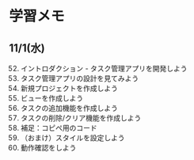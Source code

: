 # 学習メモ

## 11/1(水)
52. イントロダクション - タスク管理アプリを開発しよう
53. タスク管理アプリの設計を見てみよう
54. 新規プロジェクトを作成しよう
55. ビューを作成しよう
56. タスクの追加機能を作成しよう
57. タスクの削除/クリア機能を作成しよう
58. 補足：コピペ用のコード
59. （おまけ）スタイルを設定しよう
60. 動作確認をしよう